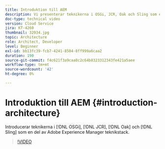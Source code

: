 ```yaml
---
title: Introduktion till AEM
description: Vi presenterar teknikerna i OSGi, JCR, Oak och Sling som en del av Adobe Experience Manager teknikstack.
doc-type: technical video
version: Cloud Service
jira: KT-4260
thumbnail: 32034.jpg
topic: Architecture
role: Architect, Developer
level: Beginner
exl-id: bb13fc39-fcb7-4241-8504-8ff999a6caa2
duration: 190
source-git-commit: f4c621f3a9caa8c2c64b8323312343fe421a5aee
workflow-type: tm+mt
source-wordcount: '42'
ht-degree: 0%

---
```


# Introduktion till AEM {#introduction-architecture}

Introducerar teknikerna i [!DNL OSGi], [!DNL JCR], [!DNL Oak] och [!DNL Sling] som en del av Adobe Experience Manager teknikstack.

>[!VIDEO](https://video.tv.adobe.com/v/32034?quality=12&learn=on)

